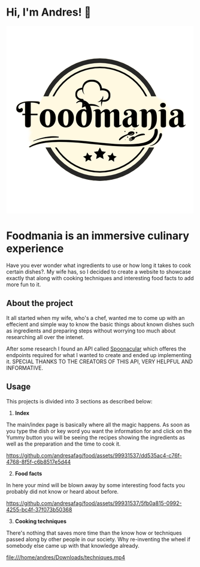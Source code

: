 
# Hi, I'm Andres! 👋

![alt text](https://github.com/andresafag/food/blob/master/public/images/foodmania_logo.png "Logo")


# Foodmania is an immersive culinary experience

Have you ever wonder what ingredients to use or how long it takes to cook certain dishes?. My wife has, so I decided to create a website to showcase exactly that along with cooking techniques and interesting food facts to add more fun to it.

## About the project
It all started when my wife, who's a chef, wanted me to come up with an effecient and simple way to know the basic things about known dishes such as ingredients and preparing steps without worrying too much about researching all over the intenet. 

After some research I found an API called [Spoonacular](https://spoonacular.com/food-api) which offeres the endpoints required for what I wanted to create and ended up implementing it. SPECIAL THANKS TO THE CREATORS OF THIS API, VERY HELPFUL AND INFORMATIVE. 

## Usage
This projects is divided into 3 sections as described below:

 1. **Index**   

The main/index page is basically where all the magic happens. As soon as you type the dish or key word you want the information for and click on the Yummy button you will be seeing the recipes showing the ingredients as well as the preparation and the time to cook it.

https://github.com/andresafag/food/assets/99931537/dd535ac4-c76f-4768-8f5f-c6b8517e5d44

 2. **Food facts**

In here your mind will be blown away by some interesting food facts you probably did not know or heard about before. 

https://github.com/andresafag/food/assets/99931537/5fb0a815-0992-4255-bc4f-37f073b50368

 3. **Cooking techniques**
 
There's nothing that saves more time than the know how or techniques passed along by other people in our society. Why re-inventing the wheel if somebody else came up with that knowledge already.

[file:///home/andres/Downloads/techniques.mp4](https://github.com/andresafag/food/assets/99931537/1917263d-fa80-4a2e-abab-bcbb6632a743)












